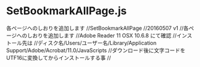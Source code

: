 # SetBookmarkAllPage.js
各ページへのしおりを追加します
//SetBookmarkAllPage
//20160507 v1
//各ページへのしおりを追加します
//Adobe Reader 11 OSX 10.6.8 にて確認
//インストール先は
//ディスク名/Users/ユーザー名/Library/Application Support/Adobe/Acrobat/11.0/JavaScripts
//ダウンロード後に文字コードをUTF16に変換してからインストールする事
//
